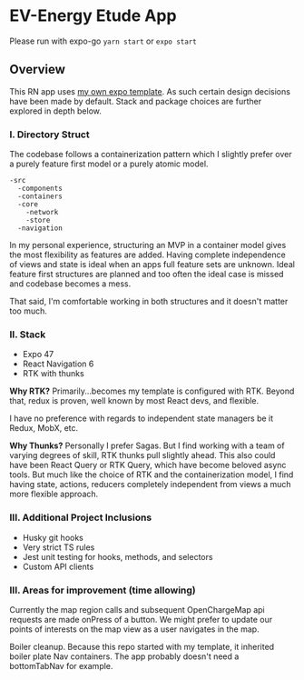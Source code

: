 # EV-Energy Etude App

Please run with expo-go
`yarn start` or `expo start`

## Overview

This RN app uses [my own expo template](https://www.npmjs.com/package/@laffed/expo-redux-template). 
As such certain design decisions have been made by default. Stack and package choices are further explored in depth below. 

### I. Directory Struct

The codebase follows a containerization pattern which I slightly prefer over a purely feature first model or a purely atomic model. 

```
-src
  -components
  -containers
  -core
    -network
    -store
  -navigation
```

In my personal experience, structuring an MVP in a container model gives the most flexibility as features are added. 
Having complete independence of views and state is ideal when an apps full feature sets are unknown. 
Ideal feature first structures are planned and too often the ideal case is missed and codebase becomes a mess. 

That said, I'm comfortable working in both structures and it doesn't matter too much. 

### II. Stack

- Expo 47
- React Navigation 6
- RTK with thunks

**Why RTK?** 
Primarily...becomes my template is configured with RTK. Beyond that, redux is proven, well known by most React devs, 
and flexible. 

I have no preference with regards to independent state managers be it Redux, MobX, etc. 

**Why Thunks?**
Personally I prefer Sagas. But I find working with a team of varying degrees of skill, RTK thunks pull slightly ahead. 
This also could have been React Query or RTK Query, which have become beloved async tools. 
But much like the choice of RTK and the containerization model, I find having state, actions, reducers completely independent from views a much more flexible approach. 

### III. Additional Project Inclusions

- Husky git hooks
- Very strict TS rules
- Jest unit testing for hooks, methods, and selectors
- Custom API clients

### III. Areas for improvement (time allowing)

Currently the map region calls and subsequent OpenChargeMap api requests are made onPress of a button. 
We might prefer to update our points of interests on the map view as a user navigates in the map. 

Boiler cleanup. Because this repo started with my template, it inherited boiler plate Nav containers. 
The app probably doesn't need a bottomTabNav for example. 

